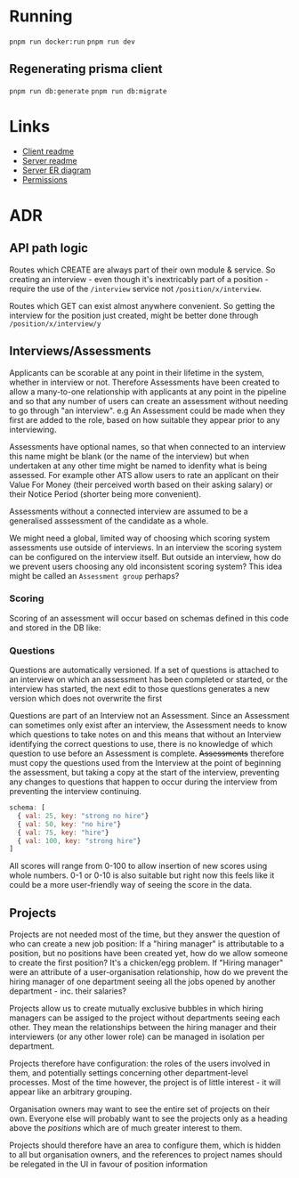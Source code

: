 # Running

`pnpm run docker:run`
`pnpm run dev`

## Regenerating prisma client

`pnpm run db:generate`
`pnpm run db:migrate`

# Links

- [Client readme](client/README.md)
- [Server readme](<(server/README.md)>)
- [Server ER diagram](server/prisma/ER.md)
- [Permissions](permissions.md)

# ADR

## API path logic

Routes which CREATE are always part of their own module & service. So creating an interview - even though it's inextricably part of a position - require the use of the `/interview` service not `/position/x/interview`.

Routes which GET can exist almost anywhere convenient. So getting the interview for the position just created, might be better done through `/position/x/interview/y`

## Interviews/Assessments

Applicants can be scorable at any point in their lifetime in the system, whether in interview or not. Therefore Assessments have been created to allow a many-to-one relationship with applicants at any point in the pipeline and so that any number of users can create an assessment without needing to go through "an interview". e.g An Assessment could be made when they first are added to the role, based on how suitable they appear prior to any interviewing.

Assessments have optional names, so that when connected to an interview this name might be blank (or the name of the interview) but when undertaken at any other time might be named to idenfity what is being assessed. For example other ATS allow users to rate an applicant on their Value For Money (their perceived worth based on their asking salary) or their Notice Period (shorter being more convenient).

Assessments without a connected interview are assumed to be a generalised asssessment of the candidate as a whole.

We might need a global, limited way of choosing which scoring system assessments use outside of interviews. In an interview the scoring system can be configured on the interview itself. But outside an interview, how do we prevent users choosing any old inconsistent scoring system? This idea might be called an `Assessment group` perhaps?

### Scoring

Scoring of an assessment will occur based on schemas defined in this code and stored in the DB like:

### Questions

Questions are automatically versioned. If a set of questions is attached to an interview on which an assessment has been completed or started, or the interview has started, the next edit to those questions generates a new version which does not overwrite the first

Questions are part of an Interview not an Assessment. Since an Assessment can sometimes only exist after an interview, the Assessment needs to know which questions to take notes on and this means that without an Interview identifying the correct questions to use, there is no knowledge of which question to use before an Assessment is complete. ~~Assessments~~ therefore must copy the questions used from the Interview at the point of beginning the assessment, but taking a copy at the start of the interview, preventing any changes to questions that happen to occur during the interview from preventing the interview continuing.

```js
schema: [
  { val: 25, key: "strong no hire"}
  { val: 50, key: "no hire"}
  { val: 75, key: "hire"}
  { val: 100, key: "strong hire"}
]
```

All scores will range from 0-100 to allow insertion of new scores using whole numbers. 0-1 or 0-10 is also suitable but right now this feels like it could be a more user-friendly way of seeing the score in the data.

## Projects

Projects are not needed most of the time, but they answer the question of who can create a new job position: If a "hiring manager" is attributable to a position, but no positions have been created yet, how do we allow someone to create the first position? It's a chicken/egg problem. If "Hiring manager" were an attribute of a user-organisation relationship, how do we prevent the hiring manager of one department seeing all the jobs opened by another department - inc. their salaries?

Projects allow us to create mutually exclusive bubbles in which hiring managers can be assiged to the project without departments seeing each other. They mean the relationships between the hiring manager and their interviewers (or any other lower role) can be managed in isolation per department.

Projects therefore have configuration: the roles of the users involved in them, and potentially settings concerning other department-level processes. Most of the time however, the project is of little interest - it will appear like an arbitrary grouping.

Organisation owners may want to see the entire set of projects on their own. Everyone else will probably want to see the projects only as a heading above the _positions_ which are of much greater interest to them.

Projects should therefore have an area to configure them, which is hidden to all but organisation owners, and the references to project names should be relegated in the UI in favour of position information
